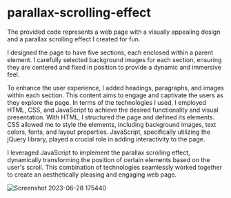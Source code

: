 # parallax-scrolling-effect
The provided code represents a web page with a visually appealing design and a parallax scrolling effect I created for fun. 

I designed the page to have five sections, each enclosed within a parent element. I carefully selected background images for each section, ensuring they are centered and fixed in position to provide a dynamic and immersive feel.

To enhance the user experience, I added headings, paragraphs, and images within each section. This content aims to engage and captivate the users as they explore the page.
In terms of the technologies I used, I employed HTML, CSS, and JavaScript to achieve the desired functionality and visual presentation. With HTML, I structured the page and defined its elements. CSS allowed me to style the elements, including background images, text colors, fonts, and layout properties. JavaScript, specifically utilizing the jQuery library, played a crucial role in adding interactivity to the page.

I leveraged JavaScript to implement the parallax scrolling effect, dynamically transforming the position of certain elements based on the user's scroll. This combination of technologies seamlessly worked together to create an aesthetically pleasing and engaging web page.


![Screenshot 2023-06-28 175440](https://github.com/moayyadsaleh/parallax-scrolling-effect/assets/137034202/3f076185-6c01-4df3-a24a-91f705c5ed90)

